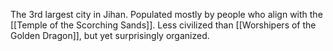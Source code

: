 The 3rd largest city in Jihan. Populated mostly by people who align with the [[Temple of the Scorching Sands]].  Less civilized than [[Worshipers of the Golden Dragon]], but yet surprisingly organized. 